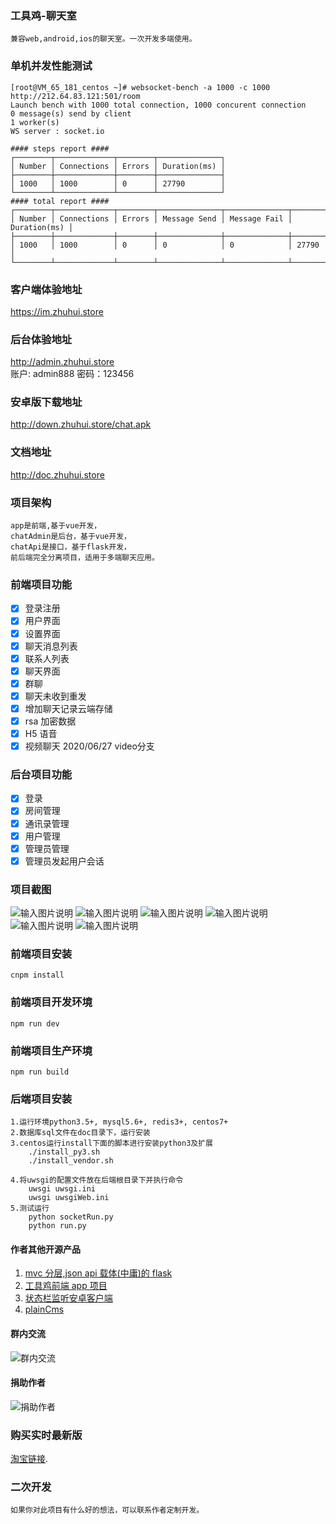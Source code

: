 <!--
 * @Author: hua
 * @Date: 2019-02-01 13:57:47
 * @LastEditors: hua
 * @LastEditTime: 2020-05-05 09:24:14
 -->

### 工具鸡-聊天室

    兼容web,android,ios的聊天室。一次开发多端使用。

### 单机并发性能测试

```
[root@VM_65_181_centos ~]# websocket-bench -a 1000 -c 1000   http://212.64.83.121:501/room
Launch bench with 1000 total connection, 1000 concurent connection
0 message(s) send by client
1 worker(s)
WS server : socket.io

#### steps report ####
┌────────┬─────────────┬────────┬──────────────┐
│ Number │ Connections │ Errors │ Duration(ms) │
├────────┼─────────────┼────────┼──────────────┤
│ 1000   │ 1000        │ 0      │ 27790        │
└────────┴─────────────┴────────┴──────────────┘
#### total report ####
┌────────┬─────────────┬────────┬──────────────┬──────────────┬──────────────┐
│ Number │ Connections │ Errors │ Message Send │ Message Fail │ Duration(ms) │
├────────┼─────────────┼────────┼──────────────┼──────────────┼──────────────┤
│ 1000   │ 1000        │ 0      │ 0            │ 0            │ 27790        │
└────────┴─────────────┴────────┴──────────────┴──────────────┴──────────────┘

```

### 客户端体验地址

https://im.zhuhui.store

### 后台体验地址

http://admin.zhuhui.store  
账户: admin888
密码：123456

### 安卓版下载地址

http://down.zhuhui.store/chat.apk

### 文档地址

http://doc.zhuhui.store

### 项目架构

    app是前端,基于vue开发，
    chatAdmin是后台，基于vue开发，
    chatApi是接口，基于flask开发，
    前后端完全分离项目，适用于多端聊天应用。

### 前端项目功能

- [x] 登录注册
- [x] 用户界面
- [x] 设置界面
- [x] 聊天消息列表
- [x] 联系人列表
- [x] 聊天界面
- [x] 群聊
- [x] 聊天未收到重发
- [x] 增加聊天记录云端存储
- [x] rsa 加密数据
- [x] H5 语音
- [x] 视频聊天 2020/06/27 video分支

### 后台项目功能

- [x] 登录
- [x] 房间管理
- [x] 通讯录管理
- [x] 用户管理
- [x] 管理员管理
- [x] 管理员发起用户会话

### 项目截图

![输入图片说明](https://images.gitee.com/uploads/images/2019/0617/142434_ce5fed5e_1588193.png "8AO2N23X(AT%YCKU~)ZDICY.png")
![输入图片说明](https://images.gitee.com/uploads/images/2019/0617/142442_df240c6e_1588193.png "8XFNDJCM46U)VSCZNI~(MZW.png")
![输入图片说明](https://images.gitee.com/uploads/images/2019/0617/142449_b130cf60_1588193.png "153}QG8F60OV8HI27ZDMSN6.png")
![输入图片说明](https://images.gitee.com/uploads/images/2019/0617/142458_11de22a5_1588193.png "C}EI)WI9VH$GD~XK15IH}}5.png")
![输入图片说明](https://images.gitee.com/uploads/images/2019/0617/142505_7fc25269_1588193.png "K~2G@NU~8WZG7WR0`FGS2]H.png")
![输入图片说明](https://images.gitee.com/uploads/images/2020/0627/185024_08caa957_1588193.jpeg "c1bbc1e2b5df97b377123f95709041d.jpg")
### 前端项目安装

    cnpm install

### 前端项目开发环境

    npm run dev

### 前端项目生产环境

    npm run build

### 后端项目安装

    1.运行环境python3.5+, mysql5.6+, redis3+, centos7+
    2.数据库sql文件在doc目录下，运行安装
    3.centos运行install下面的脚本进行安装python3及扩展
        ./install_py3.sh
        ./install_vendor.sh

    4.将uwsgi的配置文件放在后端根目录下并执行命令
        uwsgi uwsgi.ini
        uwsgi uwsgiWeb.ini
    5.测试运行
        python socketRun.py
        python run.py

#### 作者其他开源产品

1. <a href="https://gitee.com/huashiyuting/flask " target="_blank">mvc 分层,json api 载体(中庸)的 flask</a>
2. <a href="https://gitee.com/huashiyuting/tool_chicken" target="_blank">工具鸡前端 app 项目 </a>
3. <a href="https://gitee.com/huashiyuting/status_bar_monitor" target="_blank">状态栏监听安卓客户端 </a>
4. <a href="https://gitee.com/huashiyuting/plainCms" target="_blank">plainCms</a>

#### 群内交流

![群内交流](https://images.gitee.com/uploads/images/2019/0724/121735_03ee3000_1588193.png "temp_qrcode_share_566438779.png")

#### 捐助作者

![捐助作者](https://images.gitee.com/uploads/images/2019/0124/105407_661d1190_1588193.png "mm_facetoface_collect_qrcode_1548297043215.png")

### 购买实时最新版

[淘宝链接](https://item.taobao.com/item.htm?id=607024716747).

### 二次开发

    如果你对此项目有什么好的想法，可以联系作者定制开发。
